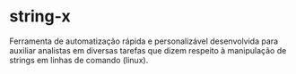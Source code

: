 # string-x
Ferramenta de automatização rápida e personalizável desenvolvida para auxiliar analistas em diversas tarefas que dizem respeito à manipulação de strings em linhas de comando (linux).
